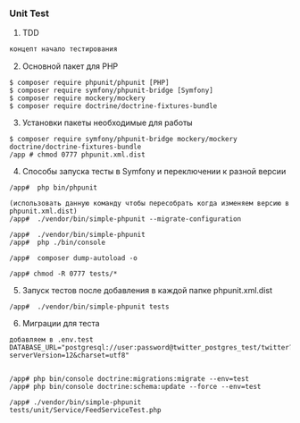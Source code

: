 ### Unit Test 

1. TDD
```php 
концепт начало тестирования
```

2. Основной пакет для PHP
```
$ composer require phpunit/phpunit [PHP]
$ composer require symfony/phpunit-bridge [Symfony]
$ composer require mockery/mockery
$ composer require doctrine/doctrine-fixtures-bundle
```

3. Установки пакеты необходимые для работы 
```
$ composer require symfony/phpunit-bridge mockery/mockery doctrine/doctrine-fixtures-bundle
/app # chmod 0777 phpunit.xml.dist
```


4. Способы запуска тесты в Symfony и переключении к разной версии
```
/app#  php bin/phpunit 

(использовать данную команду чтобы пересобрать когда изменяем версию в phpunit.xml.dist) 
/app#  ./vendor/bin/simple-phpunit --migrate-configuration

/app#  ./vendor/bin/simple-phpunit
/app#  php ./bin/console

/app#  composer dump-autoload -o

/app# chmod -R 0777 tests/*
```


5. Запуск тестов после добавления в каждой папке phpunit.xml.dist
```
/app#  ./vendor/bin/simple-phpunit tests
```

6. Миграции для теста 
```
добавляем в .env.test
DATABASE_URL="postgresql://user:password@twitter_postgres_test/twitter?serverVersion=12&charset=utf8"


/app# php bin/console doctrine:migrations:migrate --env=test
/app# php bin/console doctrine:schema:update --force --env=test

/app# ./vendor/bin/simple-phpunit tests/unit/Service/FeedServiceTest.php
```